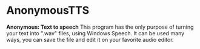 # AnonymousTTS
**Anonymous: Text to speech** This program has the only purpose of turning your text into ".wav" files, using Windows Speech. It can be used many ways, you can save the file and edit it on your favorite audio editor.
